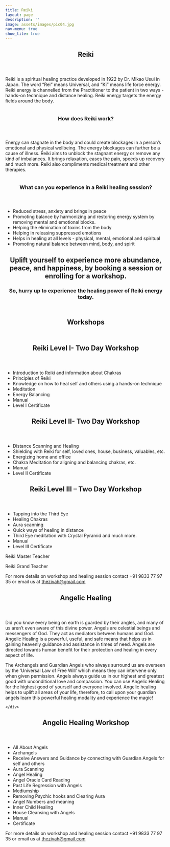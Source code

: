 ```yaml
---
title: Reiki
layout: page
description: ''
image: assets/images/pic04.jpg
nav-menu: true
show_tile: true
---
```


<!-- Main -->
<div id="main">

<!-- One -->
<section id="one">
	<div class="inner">
		<header class="major">
			<h1>Reiki</h1>
		</header>
		<p>Reiki is a spiritual healing practice developed in 1922 by Dr. Mikao Usui in Japan. The word “Rei” means Universal, and “Ki” means life force energy. Reiki energy is channelled from the Practitioner to the patient in two ways - hands-on technique and distance healing. Reiki energy targets the energy fields around the body.</p>
	</div>
</section>

<!-- Two -->
<section id="two" class="spotlights">
	<section>
		<a href="generic.html" class="image">
			<img src="assets/images/pic08.jpg" alt="" data-position="center center" />
		</a>
		<div class="content">
			<div class="inner">
				<header class="major">
					<h3>How does Reiki work?</h3>
				</header>
				<p>Energy can stagnate in the body and could create blockages in a person’s emotional and physical wellbeing. The energy blockages can further be a cause of illness. Reiki aims to unblock the stagnant energy or remove any kind of imbalances. It brings relaxation, eases the pain, speeds up recovery and much more. Reiki also compliments medical treatment and other therapies.</p>
				<!-- <ul class="actions">
					<li><a href="generic.html" class="button">Learn more</a></li>
				</ul> -->
			</div>
		</div>
	</section>
	<section>
		<a href="generic.html" class="image">
			<img src="assets/images/pic09.jpg" alt="" data-position="top center" />
		</a>
		<div class="content">
			<div class="inner">
				<header class="major">
					<h3>What can you experience in a Reiki healing session?</h3>
				</header>
				<p>
					<ul>
						<li> Reduced stress, anxiety and brings in peace</li>
						<li> Promoting balance by harmonizing and restoring energy system by removing mental and emotional blocks.</li>
						<li> Helping the elimination of toxins from the body</li>
						<li> Helping in releasing suppressed emotions</li>
						<li> Helps in healing at all levels - physical, mental, emotional and spiritual</li>
						<li> Promoting natural balance between mind, body, and spirit</li>
					</ul>
				</p>
				<!-- <ul class="actions">
					<li><a href="generic.html" class="button">Learn more</a></li>
				</ul> -->
			</div>
		</div>
	</section>
</section>

<section>
	<div class="inner">
		<header class="major">
			<h2>Uplift yourself to experience more abundance, peace, and happiness, by booking a session or enrolling for a workshop. </h2>
			<h3>So, hurry up to experience the healing power of Reiki energy today. </h3>
		</header>
	</div>
</section>

<section>
	<div class="inner">
		<header class="major">
			<h1>Workshops</h1>
		</header>
	</div>
</section>

<section class="workshops">
	<div class="inner">
		<header class="major">
			<h2>Reiki Level I- Two Day Workshop</h2>
		</header>
		<p>
			<ul>
				<li>Introduction to Reiki and information about Chakras</li>
				<li>Principles of Reiki</li>
				<li>Knowledge on how to heal self and others using a hands-on technique</li>
				<li>Meditation</li>
				<li>Energy Balancing</li>
				<li>Manual</li>
				<li>Level I Certificate</li>
			</ul>
		</p>
	</div>
</section>
<section class="workshops">
	<div class="inner">
		<header class="major">
			<h2>Reiki Level II- Two Day Workshop</h2>
		</header>
		<p>
			<ul>
				<li>Distance Scanning and Healing</li>
				<li>Shielding with Reiki for self, loved ones, house, business, valuables, etc.</li>
				<li>Energizing home and office</li>
				<li>Chakra Meditation for aligning and balancing chakras, etc.</li>
				<li>Manual</li>
				<li>Level II Certificate</li>
			</ul>
		</p>
	</div>
</section>
<section class="workshops">
	<div class="inner">
		<header class="major">
			<h2>Reiki Level III – Two Day Workshop</h2>
		</header>
		<p>
			<ul>
				<li>Tapping into the Third Eye</li>
				<li>Healing Chakras</li>
				<li>Aura scanning</li>
				<li>Quick ways of healing in distance</li>
				<li>Third Eye meditation with Crystal Pyramid and much more.</li>
				<li>Manual</li>
				<li>Level III Certificate</li>
			</ul>
		</p>
		<p>Reiki Master Teacher</p>
		<p>Reiki Grand Teacher</p>
		<p>For more details on workshop and healing session contact +91 9833 77 97 35 or email us at <a href="mailto:thezivah@gmail.com">thezivah@gmail.com</a></p>
	</div>
</section>

<section>
	<div class="inner">
		<header class="major">
			<h1>Angelic Healing</h1>
		</header>
			<p>
			Did you know every being on earth is guarded by their angles, and many of us aren’t even aware of this divine power. Angels are celestial beings and messengers of God. They act as mediators between humans and God. Angelic Healing is a powerful, useful, and safe means that helps us in gaining heavenly guidance and assistance in times of need. Angels are directed towards human benefit for their protection and healing in every aspect of life.
	 		</p>
			<p>
			The Archangels and Guardian Angels who always surround us are overseen by the ‘Universal Law of Free Will’ which means they can intervene only when given permission. Angels always guide us in our highest and greatest good with unconditional love and compassion. You can use Angelic Healing for the highest good of yourself and everyone involved. Angelic healing helps to uplift all areas of your life, therefore, to call upon your guardian angels learn this powerful healing modality and experience the magic!
			</p>

	</div>
</section>

<section class="workshops">
	<div class="inner">
		<header class="major">
			<h2>Angelic Healing Workshop</h2>
		</header>
		<p>
			<ul>
				<li>All About Angels</li>
				<li>Archangels</li>
				<li>Receive Answers and Guidance by connecting with Guardian Angels for self and others</li>
				<li>Aura Scanning</li>
				<li>Angel Healing</li>
				<li>Angel Oracle Card Reading</li>
				<li>Past Life Regression with Angels</li>
				<li>Mediumship</li>
				<li>Removing Psychic hooks and Clearing Aura</li>
				<li>Angel Numbers and meaning</li>
				<li>Inner Child Healing</li>
				<li>House Cleansing with Angels</li>
				<li>Manual</li>
				<li>Certificate</li>
			</ul>
		</p>
		<p>For more details on workshop and healing session contact +91 9833 77 97 35 or email us at <a href="mailto:thezivah@gmail.com">thezivah@gmail.com</a></p>
	</div>
</section>

</div>
